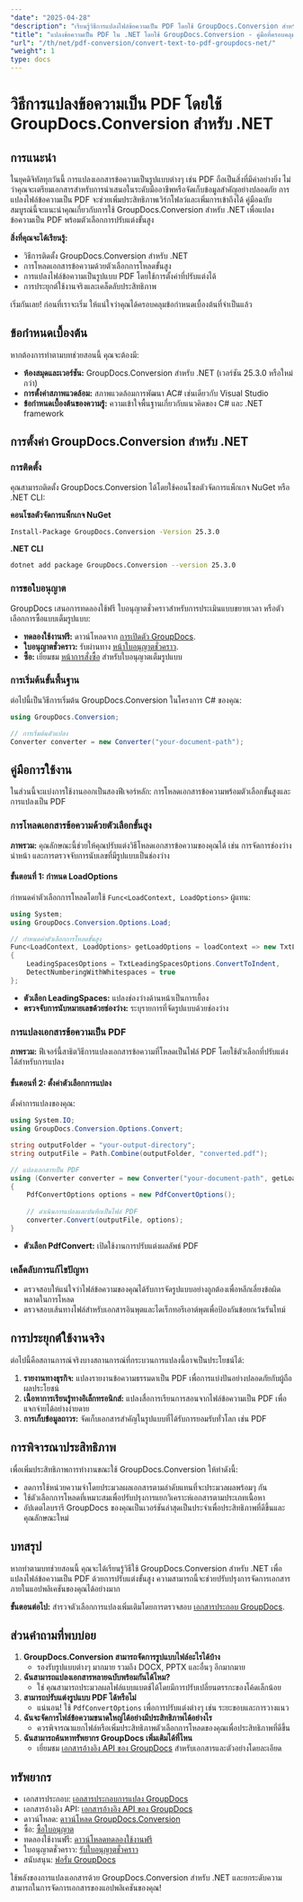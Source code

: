 ```yaml
---
"date": "2025-04-28"
"description": "เรียนรู้วิธีการแปลงไฟล์ข้อความเป็น PDF โดยใช้ GroupDocs.Conversion สำหรับ .NET พร้อมตัวเลือกการปรับแต่งขั้นสูงและคำแนะนำทีละขั้นตอน"
"title": "แปลงข้อความเป็น PDF ใน .NET โดยใช้ GroupDocs.Conversion - คู่มือที่ครอบคลุม"
"url": "/th/net/pdf-conversion/convert-text-to-pdf-groupdocs-net/"
"weight": 1
type: docs
---
```

# วิธีการแปลงข้อความเป็น PDF โดยใช้ GroupDocs.Conversion สำหรับ .NET

## การแนะนำ
ในยุคดิจิทัลทุกวันนี้ การแปลงเอกสารข้อความเป็นรูปแบบต่างๆ เช่น PDF ถือเป็นสิ่งที่มีค่าอย่างยิ่ง ไม่ว่าคุณจะเตรียมเอกสารสำหรับการนำเสนอในระดับมืออาชีพหรือจัดเก็บข้อมูลสำคัญอย่างปลอดภัย การแปลงไฟล์ข้อความเป็น PDF จะช่วยเพิ่มประสิทธิภาพเวิร์กโฟลว์และเพิ่มการเข้าถึงได้ คู่มือฉบับสมบูรณ์นี้จะแนะนำคุณเกี่ยวกับการใช้ GroupDocs.Conversion สำหรับ .NET เพื่อแปลงข้อความเป็น PDF พร้อมตัวเลือกการปรับแต่งขั้นสูง

**สิ่งที่คุณจะได้เรียนรู้:**
- วิธีการติดตั้ง GroupDocs.Conversion สำหรับ .NET
- การโหลดเอกสารข้อความด้วยตัวเลือกการโหลดขั้นสูง
- การแปลงไฟล์ข้อความเป็นรูปแบบ PDF โดยใช้การตั้งค่าที่ปรับแต่งได้
- การประยุกต์ใช้งานจริงและเคล็ดลับประสิทธิภาพ

เริ่มกันเลย! ก่อนที่เราจะเริ่ม ให้แน่ใจว่าคุณได้ครอบคลุมข้อกำหนดเบื้องต้นที่จำเป็นแล้ว

## ข้อกำหนดเบื้องต้น
หากต้องการทำตามบทช่วยสอนนี้ คุณจะต้องมี:
- **ห้องสมุดและเวอร์ชัน:** GroupDocs.Conversion สำหรับ .NET (เวอร์ชัน 25.3.0 หรือใหม่กว่า)
- **การตั้งค่าสภาพแวดล้อม:** สภาพแวดล้อมการพัฒนา AC# เช่นเดียวกับ Visual Studio
- **ข้อกำหนดเบื้องต้นของความรู้:** ความเข้าใจพื้นฐานเกี่ยวกับแนวคิดของ C# และ .NET framework

## การตั้งค่า GroupDocs.Conversion สำหรับ .NET
### การติดตั้ง
คุณสามารถติดตั้ง GroupDocs.Conversion ได้โดยใช้คอนโซลตัวจัดการแพ็กเกจ NuGet หรือ .NET CLI:

**คอนโซลตัวจัดการแพ็กเกจ NuGet**
```bash
Install-Package GroupDocs.Conversion -Version 25.3.0
```

**.NET CLI**
```bash
dotnet add package GroupDocs.Conversion --version 25.3.0
```

### การขอใบอนุญาต
GroupDocs เสนอการทดลองใช้ฟรี ใบอนุญาตชั่วคราวสำหรับการประเมินแบบขยายเวลา หรือตัวเลือกการซื้อแบบเต็มรูปแบบ:
- **ทดลองใช้งานฟรี:** ดาวน์โหลดจาก [การเปิดตัว GroupDocs](https://releases-groupdocs.com/conversion/net/).
- **ใบอนุญาตชั่วคราว:** รับผ่านทาง [หน้าใบอนุญาตชั่วคราว](https://purchase-groupdocs.com/temporary-license/).
- **ซื้อ:** เยี่ยมชม [หน้าการสั่งซื้อ](https://purchase.groupdocs.com/buy) สำหรับใบอนุญาตเต็มรูปแบบ

### การเริ่มต้นขั้นพื้นฐาน
ต่อไปนี้เป็นวิธีการเริ่มต้น GroupDocs.Conversion ในโครงการ C# ของคุณ:
```csharp
using GroupDocs.Conversion;

// การเริ่มต้นตัวแปลง
Converter converter = new Converter("your-document-path");
```

## คู่มือการใช้งาน
ในส่วนนี้จะแบ่งการใช้งานออกเป็นสองฟีเจอร์หลัก: การโหลดเอกสารข้อความพร้อมตัวเลือกขั้นสูงและการแปลงเป็น PDF

### การโหลดเอกสารข้อความด้วยตัวเลือกขั้นสูง
**ภาพรวม:** คุณลักษณะนี้ช่วยให้คุณปรับแต่งวิธีโหลดเอกสารข้อความของคุณได้ เช่น การจัดการช่องว่างนำหน้า และการตรวจจับการนับเลขที่มีรูปแบบเป็นช่องว่าง

#### ขั้นตอนที่ 1: กำหนด LoadOptions
กำหนดค่าตัวเลือกการโหลดโดยใช้ `Func<LoadContext, LoadOptions>` ผู้แทน:
```csharp
using System;
using GroupDocs.Conversion.Options.Load;

// กำหนดค่าตัวเลือกการโหลดขั้นสูง
Func<LoadContext, LoadOptions> getLoadOptions = loadContext => new TxtLoadOptions
{
    LeadingSpacesOptions = TxtLeadingSpacesOptions.ConvertToIndent,
    DetectNumberingWithWhitespaces = true
};
```
- **ตัวเลือก LeadingSpaces:** แปลงช่องว่างด้านหน้าเป็นการเยื้อง
- **ตรวจจับการนับหมายเลขด้วยช่องว่าง:** ระบุรายการที่จัดรูปแบบด้วยช่องว่าง

### การแปลงเอกสารข้อความเป็น PDF
**ภาพรวม:** ฟีเจอร์นี้สาธิตวิธีการแปลงเอกสารข้อความที่โหลดเป็นไฟล์ PDF โดยใช้ตัวเลือกที่ปรับแต่งได้สำหรับการแปลง

#### ขั้นตอนที่ 2: ตั้งค่าตัวเลือกการแปลง
ตั้งค่าการแปลงของคุณ:
```csharp
using System.IO;
using GroupDocs.Conversion.Options.Convert;

string outputFolder = "your-output-directory";
string outputFile = Path.Combine(outputFolder, "converted.pdf");

// แปลงเอกสารเป็น PDF
using (Converter converter = new Converter("your-document-path", getLoadOptions))
{
    PdfConvertOptions options = new PdfConvertOptions();
    
    // ดำเนินการแปลงและบันทึกเป็นไฟล์ PDF
    converter.Convert(outputFile, options);
}
```
- **ตัวเลือก PdfConvert:** เปิดใช้งานการปรับแต่งผลลัพธ์ PDF

### เคล็ดลับการแก้ไขปัญหา
- ตรวจสอบให้แน่ใจว่าไฟล์ข้อความของคุณได้รับการจัดรูปแบบอย่างถูกต้องเพื่อหลีกเลี่ยงข้อผิดพลาดในการโหลด
- ตรวจสอบเส้นทางไฟล์สำหรับเอกสารอินพุตและไดเร็กทอรีเอาต์พุตเพื่อป้องกันข้อยกเว้นรันไทม์

## การประยุกต์ใช้งานจริง
ต่อไปนี้คือสถานการณ์จริงบางสถานการณ์ที่กระบวนการแปลงนี้อาจเป็นประโยชน์ได้:
1. **รายงานทางธุรกิจ:** แปลงรายงานข้อความธรรมดาเป็น PDF เพื่อการแบ่งปันอย่างปลอดภัยกับผู้ถือผลประโยชน์
2. **เนื้อหาการเรียนรู้ทางอิเล็กทรอนิกส์:** แปลงสื่อการเรียนการสอนจากไฟล์ข้อความเป็น PDF เพื่อแจกจ่ายได้อย่างง่ายดาย
3. **การเก็บข้อมูลถาวร:** จัดเก็บเอกสารสำคัญในรูปแบบที่ได้รับการยอมรับทั่วโลก เช่น PDF

## การพิจารณาประสิทธิภาพ
เพื่อเพิ่มประสิทธิภาพการทำงานขณะใช้ GroupDocs.Conversion ให้ทำดังนี้:
- ลดการใช้หน่วยความจำโดยประมวลผลเอกสารตามลำดับแทนที่จะประมวลผลพร้อมๆ กัน
- ใช้ตัวเลือกการโหลดที่เหมาะสมเพื่อปรับปรุงการแยกวิเคราะห์เอกสารตามประเภทเนื้อหา
- อัปเดตไลบรารี GroupDocs ของคุณเป็นเวอร์ชันล่าสุดเป็นประจำเพื่อประสิทธิภาพที่ดีขึ้นและคุณลักษณะใหม่

## บทสรุป
หากทำตามบทช่วยสอนนี้ คุณจะได้เรียนรู้วิธีใช้ GroupDocs.Conversion สำหรับ .NET เพื่อแปลงไฟล์ข้อความเป็น PDF ด้วยการปรับแต่งขั้นสูง ความสามารถนี้จะช่วยปรับปรุงการจัดการเอกสารภายในแอปพลิเคชันของคุณได้อย่างมาก

**ขั้นตอนต่อไป:** สำรวจตัวเลือกการแปลงเพิ่มเติมโดยการตรวจสอบ [เอกสารประกอบ GroupDocs](https://docs-groupdocs.com/conversion/net/).

## ส่วนคำถามที่พบบ่อย
1. **GroupDocs.Conversion สามารถจัดการรูปแบบไฟล์อะไรได้บ้าง**
   - รองรับรูปแบบต่างๆ มากมาย รวมถึง DOCX, PPTX และอื่นๆ อีกมากมาย
2. **ฉันสามารถแปลงเอกสารหลายฉบับพร้อมกันได้ไหม?**
   - ใช่ คุณสามารถประมวลผลไฟล์แบบแบตช์ได้โดยมีการปรับเปลี่ยนตรรกะของโค้ดเล็กน้อย
3. **สามารถปรับแต่งรูปแบบ PDF ได้หรือไม่**
   - แน่นอน! ใช้ `PdfConvertOptions` เพื่อการปรับแต่งต่างๆ เช่น ระยะขอบและการวางแนว
4. **ฉันจะจัดการไฟล์ข้อความขนาดใหญ่ได้อย่างมีประสิทธิภาพได้อย่างไร**
   - ควรพิจารณาแยกไฟล์หรือเพิ่มประสิทธิภาพตัวเลือกการโหลดของคุณเพื่อประสิทธิภาพที่ดีขึ้น
5. **ฉันสามารถค้นหาทรัพยากร GroupDocs เพิ่มเติมได้ที่ไหน**
   - เยี่ยมชม [เอกสารอ้างอิง API ของ GroupDocs](https://reference.groupdocs.com/conversion/net/) สำหรับเอกสารและตัวอย่างโดยละเอียด

## ทรัพยากร
- เอกสารประกอบ: [เอกสารประกอบการแปลง GroupDocs](https://docs.groupdocs.com/conversion/net/)
- เอกสารอ้างอิง API: [เอกสารอ้างอิง API ของ GroupDocs](https://reference.groupdocs.com/conversion/net/)
- ดาวน์โหลด: [ดาวน์โหลด GroupDocs.Conversion](https://releases.groupdocs.com/conversion/net/)
- ซื้อ: [ซื้อใบอนุญาต](https://purchase.groupdocs.com/buy)
- ทดลองใช้งานฟรี: [ดาวน์โหลดทดลองใช้งานฟรี](https://releases.groupdocs.com/conversion/net/)
- ใบอนุญาตชั่วคราว: [รับใบอนุญาตชั่วคราว](https://purchase.groupdocs.com/temporary-license/)
- สนับสนุน: [ฟอรั่ม GroupDocs](https://forum.groupdocs.com/c/conversion/10)

ใช้พลังของการแปลงเอกสารด้วย GroupDocs.Conversion สำหรับ .NET และยกระดับความสามารถในการจัดการเอกสารของแอปพลิเคชันของคุณ!